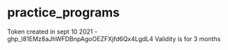 # practice_programs

Token created in sept 10 2021 - 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
Validity is for 3 months
